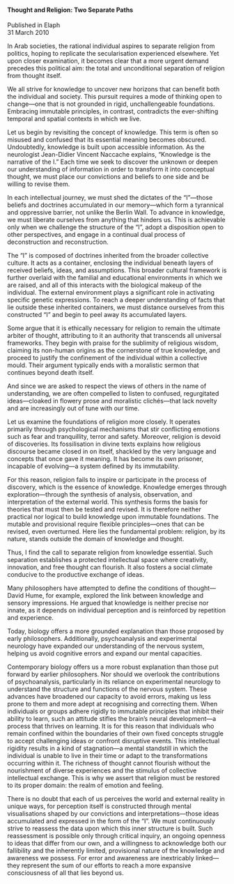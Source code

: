 <h4>Thought and Religion: Two Separate Paths</h4>


Published in Elaph
<br>
31 March 2010


In Arab societies, the rational individual aspires to separate religion from politics, hoping to replicate the secularisation experienced elsewhere. Yet upon closer examination, it becomes clear that a more urgent demand precedes this political aim: the total and unconditional separation of religion from thought itself.

We all strive for knowledge to uncover new horizons that can benefit both the individual and society. This pursuit requires a mode of thinking open to change—one that is not grounded in rigid, unchallengeable foundations. Embracing immutable principles, in contrast, contradicts the ever-shifting temporal and spatial contexts in which we live.

Let us begin by revisiting the concept of knowledge. This term is often so misused and confused that its essential meaning becomes obscured. Undoubtedly, knowledge is built upon accessible information. As the neurologist Jean-Didier Vincent Naccache explains, “Knowledge is the narrative of the I.” Each time we seek to discover the unknown or deepen our understanding of information in order to transform it into conceptual thought, we must place our convictions and beliefs to one side and be willing to revise them.

In each intellectual journey, we must shed the dictates of the “I”—those beliefs and doctrines accumulated in our memory—which form a tyrannical and oppressive barrier, not unlike the Berlin Wall. To advance in knowledge, we must liberate ourselves from anything that hinders us. This is achievable only when we challenge the structure of the “I”, adopt a disposition open to other perspectives, and engage in a continual dual process of deconstruction and reconstruction.

The “I” is composed of doctrines inherited from the broader collective culture. It acts as a container, enclosing the individual beneath layers of received beliefs, ideas, and assumptions. This broader cultural framework is further overlaid with the familial and educational environments in which we are raised, and all of this interacts with the biological makeup of the individual. The external environment plays a significant role in activating specific genetic expressions. To reach a deeper understanding of facts that lie outside these inherited containers, we must distance ourselves from this constructed “I” and begin to peel away its accumulated layers.

Some argue that it is ethically necessary for religion to remain the ultimate arbiter of thought, attributing to it an authority that transcends all universal frameworks. They begin with praise for the sublimity of religious wisdom, claiming its non-human origins as the cornerstone of true knowledge, and proceed to justify the confinement of the individual within a collective mould. Their argument typically ends with a moralistic sermon that continues beyond death itself.

And since we are asked to respect the views of others in the name of understanding, we are often compelled to listen to confused, regurgitated ideas—cloaked in flowery prose and moralistic clichés—that lack novelty and are increasingly out of tune with our time.

Let us examine the foundations of religion more closely. It operates primarily through psychological mechanisms that stir conflicting emotions such as fear and tranquillity, terror and safety. Moreover, religion is devoid of discoveries. Its fossilisation in divine texts explains how religious discourse became closed in on itself, shackled by the very language and concepts that once gave it meaning. It has become its own prisoner, incapable of evolving—a system defined by its immutability.

For this reason, religion fails to inspire or participate in the process of discovery, which is the essence of knowledge. Knowledge emerges through exploration—through the synthesis of analysis, observation, and interpretation of the external world. This synthesis forms the basis for theories that must then be tested and revised. It is therefore neither practical nor logical to build knowledge upon immutable foundations. The mutable and provisional require flexible principles—ones that can be revised, even overturned. Here lies the fundamental problem: religion, by its nature, stands outside the domain of knowledge and thought.

Thus, I find the call to separate religion from knowledge essential. Such separation establishes a protected intellectual space where creativity, innovation, and free thought can flourish. It also fosters a social climate conducive to the productive exchange of ideas.

Many philosophers have attempted to define the conditions of thought—David Hume, for example, explored the link between knowledge and sensory impressions. He argued that knowledge is neither precise nor innate, as it depends on individual perception and is reinforced by repetition and experience.

Today, biology offers a more grounded explanation than those proposed by early philosophers. Additionally, psychoanalysis and experimental neurology have expanded our understanding of the nervous system, helping us avoid cognitive errors and expand our mental capacities.

Contemporary biology offers us a more robust explanation than those put forward by earlier philosophers. Nor should we overlook the contributions of psychoanalysis, particularly in its reliance on experimental neurology to understand the structure and functions of the nervous system. These advances have broadened our capacity to avoid errors, making us less prone to them and more adept at recognising and correcting them. When individuals or groups adhere rigidly to immutable principles that inhibit their ability to learn, such an attitude stifles the brain’s neural development—a process that thrives on learning. It is for this reason that individuals who remain confined within the boundaries of their own fixed concepts struggle to accept challenging ideas or confront disruptive events. This intellectual rigidity results in a kind of stagnation—a mental standstill in which the individual is unable to live in their time or adapt to the transformations occurring within it. The richness of thought cannot flourish without the nourishment of diverse experiences and the stimulus of collective intellectual exchange. This is why we assert that religion must be restored to its proper domain: the realm of emotion and feeling.

There is no doubt that each of us perceives the world and external reality in unique ways, for perception itself is constructed through mental visualisations shaped by our convictions and interpretations—those ideas accumulated and expressed in the form of the “I”. We must continuously strive to reassess the data upon which this inner structure is built. Such reassessment is possible only through critical inquiry, an ongoing openness to ideas that differ from our own, and a willingness to acknowledge both our fallibility and the inherently limited, provisional nature of the knowledge and awareness we possess. For error and awareness are inextricably linked—they represent the sum of our efforts to reach a more expansive consciousness of all that lies beyond us.
